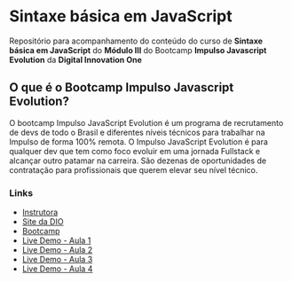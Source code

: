 # Sintaxe básica em JavaScript

Repositório para acompanhamento do conteúdo do curso de **Sintaxe básica em JavaScript** do **Módulo III** do Bootcamp **Impulso Javascript Evolution** da **Digital Innovation One**

## O que é o Bootcamp Impulso Javascript Evolution?

O bootcamp Impulso JavaScript Evolution é um programa de recrutamento de devs de todo o Brasil e diferentes níveis técnicos para trabalhar na Impulso de forma 100% remota. O Impulso JavaScript Evolution é para qualquer dev que tem como foco evoluir em uma jornada Fullstack e alcançar outro patamar na carreira. São dezenas de oportunidades de contratação para profissionais que querem elevar seu nível técnico.

### Links

* [Instrutora](https://github.com/dianamartine)
* [Site da DIO](https://www.dio.me/)
* [Bootcamp](https://web.dio.me/track/214643d2-7f11-430b-ada2-4319b0db6327)
* [Live Demo - Aula 1](https://dio-sintaxe-basica-javascript.jeisel.dev/aula-1)
* [Live Demo - Aula 2](https://dio-sintaxe-basica-javascript.jeisel.dev/aula-2)
* [Live Demo - Aula 3](https://dio-sintaxe-basica-javascript.jeisel.dev/aula-3)
* [Live Demo - Aula 4](https://dio-sintaxe-basica-javascript.jeisel.dev/aula-4)